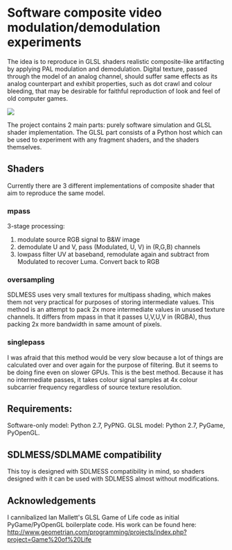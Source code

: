 # Software composite video modulation/demodulation experiments

The idea is to reproduce in GLSL shaders realistic composite-like artifacting by applying PAL modulation
and demodulation. Digital texture, passed through the model of an analog channel, should suffer same effects
as its analog counterpart and exhibit properties, such as dot crawl and colour bleeding, that may be desirable for faithful reproduction of look and feel of old computer games.

![](https://github.com/svofski/CRT/blob/master/crt-screenshot.jpg)

The project contains 2 main parts: purely software simulation and GLSL shader implementation. The GLSL 
part consists of a Python host which can be used to experiment with any fragment shaders, and the shaders themselves.

## Shaders
Currently there are 3 different implementations of composite shader that aim to reproduce the same model.
### mpass
3-stage processing:
 1. modulate source RGB signal to B&W image
 2. demodulate U and V, pass (Modulated, U, V) in (R,G,B) channels
 3. lowpass filter UV at baseband, remodulate again and subtract from Modulated to recover Luma. Convert back to RGB
 
### oversampling
SDLMESS uses very small textures for multipass shading, which makes them 
not very practical for purposes of storing intermediate values. This method is an attempt to pack 2x more
intermediate values in unused texture channels. It differs from mpass in that it passes U,V,U,V in (RGBA), thus
packing 2x more bandwidth in same amount of pixels. 

### singlepass
I was afraid that this method would be very slow because a lot of things are calculated over and over again
for the purpose of filtering. But it seems to be doing fine even on slower GPUs. This is the best method. Because 
it has no intermediate passes, it takes colour signal samples at 4x colour subcarrier frequency regardless 
of source texture resolution.

## Requirements:
Software-only model: Python 2.7, PyPNG.
GLSL model: Python 2.7, PyGame, PyOpenGL.

## SDLMESS/SDLMAME compatibility
This toy is designed with SDLMESS compatibility in mind, so shaders designed with it can be used with 
SDLMESS almost without modifications. 

## Acknowledgements
I cannibalized Ian Mallett's GLSL Game of Life code as initial PyGame/PyOpenGL boilerplate code.
His work can be found here: http://www.geometrian.com/programming/projects/index.php?project=Game%20of%20Life



